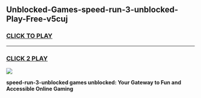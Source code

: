 
## Unblocked-Games-speed-run-3-unblocked-Play-Free-v5cuj
<h3>
<a href="https://premium76.site?title=speed-run-3-unblocked&ref=21A">CLICK TO PLAY</a></h3>
<hr>

<h3>
<a href="https://premium76.site?title=speed-run-3-unblocked&ref=21A">CLICK 2 PLAY</a>
  
</h3>

<a href="https://premium76.site?title=speed-run-3-unblocked&ref=21A"><img src="https://clearcache.store/games.png"></a>


**speed-run-3-unblocked games unblocked: Your Gateway to Fun and Accessible Online Gaming**
